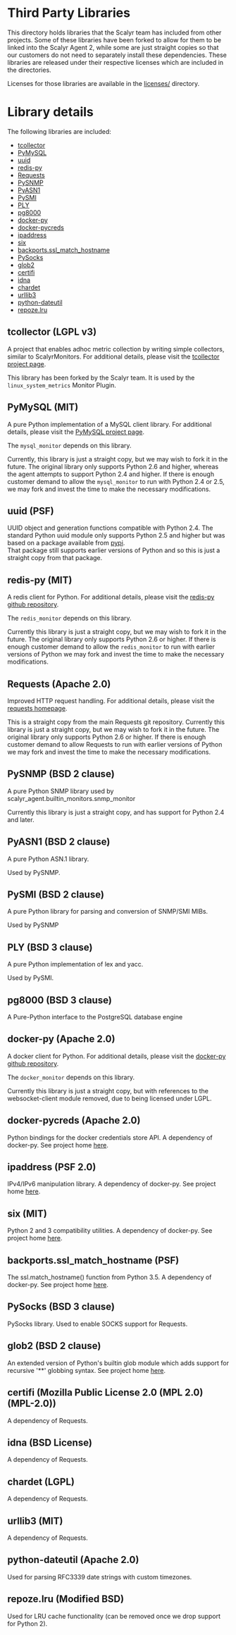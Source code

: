 Third Party Libraries
=====================

This directory holds libraries that the Scalyr team has included from other projects.  Some of these 
libraries have been forked to allow for them to be linked into the Scalyr Agent 2, while some are just
straight copies so that our customers do not need to separately install these dependencies.  These libraries
are released under their respective licenses which are included in the directories.

Licenses for those libraries are available in the
[licenses/](https://github.com/scalyr/scalyr-agent-2/tree/master/scalyr_agent/third_party/licenses/) directory.

Library details
================

The following libraries are included:

  * [tcollector](#tcollector)
  * [PyMySQL](#PyMySQL)
  * [uuid](#uuid)
  * [redis-py](#redis-py)
  * [Requests](#requests)
  * [PySNMP](#pysnmp)
  * [PyASN1](#pyasn1)
  * [PySMI](#pysmi)
  * [PLY](#ply)
  * [pg8000](#pg8000)
  * [docker-py](#docker-py)
  * [docker-pycreds](#docker-pycreds)
  * [ipaddress](#ipaddress)
  * [six](#six)
  * [backports.ssl_match_hostname](#ssl_match_hostname)
  * [PySocks](#PySocks)
  * [glob2](#glob2)
  * [certifi](#certifi)
  * [idna](#idna)
  * [chardet](#chardet)
  * [urllib3](#urllib3)
  * [python-dateutil](#dateutil)
  * [repoze.lru](#repoze.lru)

## tcollector<a name="tcollector"> (LGPL v3)

A project that enables adhoc metric collection by writing simple collectors, similar to ScalyrMonitors.
For additional details, please visit the
[tcollector project page](http://opentsdb.net/docs/build/html/user_guide/utilities/tcollector.html).

This library has been forked by the Scalyr team.  It is used by the `linux_system_metrics` Monitor Plugin.

## PyMySQL<a name="PyMySQL"> (MIT)

A pure Python implementation of a MySQL client library.  For additional details, please visit the
[PyMySQL project page](http://www.pymysql.org/).

The `mysql_monitor` depends on this library.
 
Currently, this library is just a straight copy, but we may wish to fork it in the future.  The original
library only supports Python 2.6 and higher, whereas the agent attempts to support Python 2.4 and higher.  If
there is enough customer demand to allow the `mysql_monitor` to run with Python 2.4 or 2.5, we may fork and
invest the time to make the necessary modifications.

## uuid<a name="uuid"> (PSF)

UUID object and generation functions compatible with Python 2.4.  The standard Python uuid module only supports
Python 2.5 and higher but was based on a package available from [pypi](https://pypi.python.org/pypi/uuid/).  
That package still supports earlier versions of Python and so this is just a straight copy from that package.

## redis-py<a name="redis-py"> (MIT)

A redis client for Python.  For additional details, please visit the [redis-py github repository](https://github.com/andymccurdy/redis-py).

The `redis_monitor` depends on this library.

Currently this library is just a straight copy, but we may wish to fork it in the future.  The original
library only supports Python 2.6 or higher.  If there is enough customer demand to allow the `redis_monitor`
to run with earlier versions of Python we may fork and invest the time to make the necessary modifications.

## Requests<a name="requests-py"> (Apache 2.0)

Improved HTTP request handling.  For additional details, please visit the [requests homepage](http://docs.python-requests.org/).

This is a straight copy from the main Requests git repository.  Currently this library is just a straight
copy, but we may wish to fork it in the future.  The original library only supports Python 2.6 or higher.
If there is enough customer demand to allow Requests to run with earlier versions of Python we may fork
and invest the time to make the necessary modifications.

## PySNMP<a name="pysnmp"> (BSD 2 clause)

A pure Python SNMP library used by scalyr_agent.builtin_monitors.snmp_monitor

Currently this library is just a straight copy, and has support for Python 2.4 and later.

## PyASN1<a name="pyasn1"> (BSD 2 clause)

A pure Python ASN.1 library.

Used by PySNMP.

## PySMI<a name="pysmi"> (BSD 2 clause)

A pure Python library for parsing and conversion of SNMP/SMI MIBs.

Used by PySNMP

## PLY<a name="ply"> (BSD 3 clause)

A pure Python implementation of lex and yacc.

Used by PySMI.

## pg8000<a name="pg8000"> (BSD 3 clause)

A Pure-Python interface to the PostgreSQL database engine

## docker-py<a name="docker-py"> (Apache 2.0)

A docker client for Python.  For additional details, please visit the [docker-py github repository](https://github.com/docker/docker-py).

The `docker_monitor` depends on this library.

Currently this library is just a straight copy, but with references to the websocket-client module removed, due to being licensed under LGPL.

## docker-pycreds<a name="docker-pycreds"> (Apache 2.0)

Python bindings for the docker credentials store API.  A dependency of docker-py.  See project home [here](https://github.com/shin-/dockerpy-creds/).

## ipaddress<a name="ipaddress"> (PSF 2.0)

IPv4/IPv6 manipulation library.  A dependency of docker-py.  See project home [here](https://github.com/phihag/ipaddress).

## six<a name="six"> (MIT)

Python 2 and 3 compatibility utilities.  A dependency of docker-py.  See project home [here](http://pypi.python.org/pypi/six/).

## backports.ssl_match_hostname<a name="ssl_match_hostname"> (PSF)

The ssl.match_hostname() function from Python 3.5.  A dependency of docker-py.  See project home [here](http://bitbucket.org/brandon/backports.ssl_match_hostname).

## PySocks<a name="PySocks"> (BSD 3 clause)

PySocks library.  Used to enable SOCKS support for Requests.

## glob2<a name="glob2"> (BSD 2 clause)

An extended version of Python's builtin glob module which adds support for recursive '**' globbing syntax. See project home [here](https://github.com/miracle2k/python-glob2).

## certifi<a name="certifi"> (Mozilla Public License 2.0 (MPL 2.0) (MPL-2.0))

A dependency of Requests.

## idna<a name="idna"> (BSD License)

A dependency of Requests.

## chardet<a name="chardet"> (LGPL)

A dependency of Requests.

## urllib3<a name="urllib3"> (MIT)

A dependency of Requests.

## python-dateutil<a name="dateutil"> (Apache 2.0)

Used for parsing RFC3339 date strings with custom timezones.

## repoze.lru<a name="repoze-lru"> (Modified BSD)

Used for LRU cache functionality (can be removed once we drop support for Python 2).
